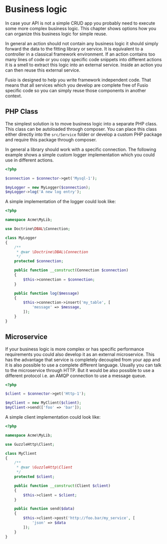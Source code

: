 
# Business logic

In case your API is not a simple CRUD app you probably need to execute some more complex business logic. This chapter
shows options how you can organize this business logic for simple reuse.

In general an action should not contain any business logic it should simply forward the data to the fitting library or
service. It is equivalent to a controller in a classical framework environment. If an action contains too many lines of
code or you copy specific code snippets into different actions it is a smell to extract this logic into an external
service. Inside an action you can then reuse this external service.

Fusio is designed to help you write framework independent code. That means that all services which you develop are
complete free of Fusio specific code so you can simply reuse those components in another context.

## PHP Class

The simplest solution is to move business logic into a separate PHP class. This class can be autoloaded through
composer. You can place this class either directly into the `src/Service` folder or develop a custom PHP package and
require this package through composer.

In general a library should work with a specific connection. The following example shows a simple custom logger
implementation which you could use in different actions.

```php
<?php

$connection = $connector->get('Mysql-1');

$myLogger = new MyLogger($connection);
$myLogger->log('A new log entry');
```

A simple implementation of the logger could look like:

```php
<?php

namespace Acme\MyLib;

use Doctrine\DBAL\Connection;

class MyLogger
{
    /**
     * @var \Doctrine\DBAL\Connection
     */
    protected $connection;

    public function __construct(Connection $connection)
    {
        $this->connection = $connection;
    }

    public function log($message)
    {
        $this->connection->insert('my_table', [
            'message' => $message,
        ]);
    }
}
```

## Microservice

If your business logic is more complex or has specific performance requirements you could also develop it as an external
microservice. This has the advantage that service is completely decoupled from your app and it is also possible to use a
complete different language. Usually you can talk to the microservice through HTTP. But it would be also possible to use
a different protocol i.e. an AMQP connection to use a message queue.

```php
<?php

$client = $connector->get('Http-1');

$myClient = new MyClient($client);
$myClient->send(['foo' => 'bar']);
```

A simple client implementation could look like:

```php
<?php

namespace Acme\MyLib;

use GuzzleHttp\Client;

class MyClient
{
    /**
     * @var \GuzzleHttp\Client
     */
    protected $client;

    public function __construct(Client $client)
    {
        $this->client = $client;
    }

    public function send($data)
    {
        $this->client->post('http://foo.bar/my_service', [
            'json' => $data
        ]);
    }
}
```
